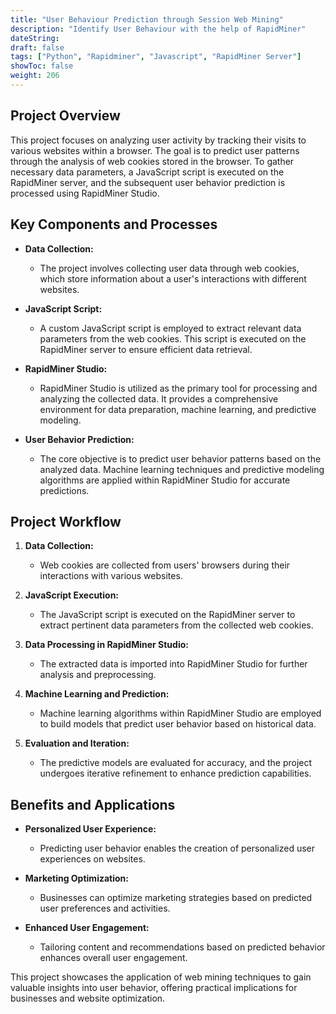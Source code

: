 ```yaml
---
title: "User Behaviour Prediction through Session Web Mining"
description: "Identify User Behaviour with the help of RapidMiner"
dateString: 
draft: false
tags: ["Python", "Rapidminer", "Javascript", "RapidMiner Server"]
showToc: false
weight: 206
--- 
```

## Project Overview

This project focuses on analyzing user activity by tracking their visits to various websites within a browser. The goal is to predict user patterns through the analysis of web cookies stored in the browser. To gather necessary data parameters, a JavaScript script is executed on the RapidMiner server, and the subsequent user behavior prediction is processed using RapidMiner Studio.

## Key Components and Processes

- **Data Collection:**
  - The project involves collecting user data through web cookies, which store information about a user's interactions with different websites.

- **JavaScript Script:**
  - A custom JavaScript script is employed to extract relevant data parameters from the web cookies. This script is executed on the RapidMiner server to ensure efficient data retrieval.

- **RapidMiner Studio:**
  - RapidMiner Studio is utilized as the primary tool for processing and analyzing the collected data. It provides a comprehensive environment for data preparation, machine learning, and predictive modeling.

- **User Behavior Prediction:**
  - The core objective is to predict user behavior patterns based on the analyzed data. Machine learning techniques and predictive modeling algorithms are applied within RapidMiner Studio for accurate predictions.

## Project Workflow

1. **Data Collection:**
   - Web cookies are collected from users' browsers during their interactions with various websites.

2. **JavaScript Execution:**
   - The JavaScript script is executed on the RapidMiner server to extract pertinent data parameters from the collected web cookies.

3. **Data Processing in RapidMiner Studio:**
   - The extracted data is imported into RapidMiner Studio for further analysis and preprocessing.

4. **Machine Learning and Prediction:**
   - Machine learning algorithms within RapidMiner Studio are employed to build models that predict user behavior based on historical data.

5. **Evaluation and Iteration:**
   - The predictive models are evaluated for accuracy, and the project undergoes iterative refinement to enhance prediction capabilities.

## Benefits and Applications

- **Personalized User Experience:**
  - Predicting user behavior enables the creation of personalized user experiences on websites.

- **Marketing Optimization:**
  - Businesses can optimize marketing strategies based on predicted user preferences and activities.

- **Enhanced User Engagement:**
  - Tailoring content and recommendations based on predicted behavior enhances overall user engagement.

This project showcases the application of web mining techniques to gain valuable insights into user behavior, offering practical implications for businesses and website optimization.
